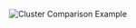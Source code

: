 <p align="center">
  <img src="https://scikit-learn.org/stable/auto_examples/cluster/plot_cluster_comparison.html" alt="Cluster Comparison Example">
</p>
